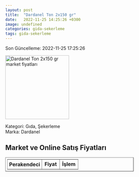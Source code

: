 ```yaml
---
layout: post
title:  "Dardanel Ton 2x150 gr"
date:   2022-11-25 14:25:26 +0300
image: undefined
categories: gida-sekerleme
tags: gida-sekerleme
---
```


Son Güncelleme: 2022-11-25 17:25:26

<img src="undefined" width="200" alt="Dardanel Ton 2x150 gr market fiyatları" />

Kategori: Gıda, Şekerleme
<br />
Marka: Dardanel

<h2>Market ve Online Satış Fiyatları</h2>

<table border="1" style="padding: 5px;width:80%;">
  <tr>
    <td style="padding: 5px;"><strong>Perakendeci</strong></td>
    <td><strong>Fiyat</strong></td>
    <td><strong>İşlem</strong></td>
  </tr>
  
</table>
